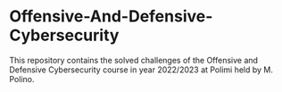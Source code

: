 # Offensive-And-Defensive-Cybersecurity
This repository contains the solved challenges of the Offensive and Defensive Cybersecurity course in year 2022/2023 at Polimi held by M. Polino.
